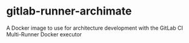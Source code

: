 # gitlab-runner-archimate  
A Docker image to use for architecture development with the GitLab CI Multi-Runner Docker executor
